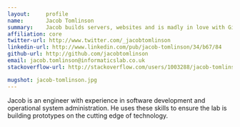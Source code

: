 ```yaml
---
layout:     profile
name:       Jacob Tomlinson
summary:    Jacob builds servers, websites and is madly in love with GitHub.
affiliation: core
twitter-url: http://www.twitter.com/_jacobtomlinson
linkedin-url: http://www.linkedin.com/pub/jacob-tomlinson/34/b67/84
github-url: http://github.com/jacobtomlinson
email: jacob.tomlinson@informaticslab.co.uk
stackoverflow-url: http://stackoverflow.com/users/1003288/jacob-tomlinson

mugshot: jacob-tomlinson.jpg
---
```


Jacob is an engineer with experience in software development and operational system administration. He uses these skills to ensure the lab is building prototypes on the cutting edge of technology.

